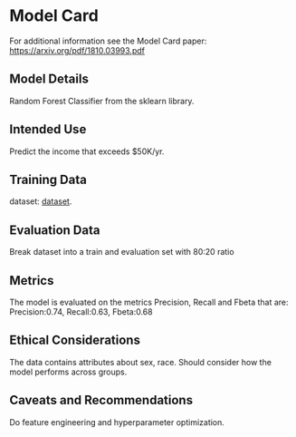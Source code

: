 # Model Card

For additional information see the Model Card paper: https://arxiv.org/pdf/1810.03993.pdf

## Model Details

Random Forest Classifier from the sklearn library.

## Intended Use

Predict the income that exceeds $50K/yr.

## Training Data

dataset: [dataset](https://archive.ics.uci.edu/ml/datasets/census+income).

## Evaluation Data

Break dataset into a train and evaluation set with 80:20 ratio

## Metrics

The model is evaluated on the metrics Precision, Recall and Fbeta that are:
Precision:0.74, Recall:0.63, Fbeta:0.68

## Ethical Considerations

The data contains attributes about sex, race. Should consider how the model performs across groups.

## Caveats and Recommendations

Do feature engineering and hyperparameter optimization.
